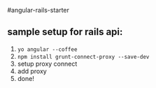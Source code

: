 #angular-rails-starter
## sample setup for rails api:

1. ```yo angular --coffee```
2. ```npm install grunt-connect-proxy --save-dev```
3. setup proxy connect
4. add proxy
5. done!
